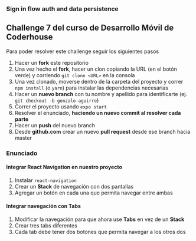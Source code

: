 ### Sign in flow auth and data persistence

## Challenge 7 del curso de Desarrollo Móvil de Coderhouse

Para poder resolver este challenge seguir los siguientes pasos

1. Hacer un **fork** este repositorio
1. Una vez hecho el **fork**, hacer un clon copiando la URL (en el botón verde) y corriendo `git clone <URL>` en la consola
1. Una vez clonado, moverse dentro de la carpeta del proyecto y correr `npm install` (o `yarn`) para instalar las dependencias necesarias
1. Hacer un **nuevo branch** con tu nombre y apellido para identificarte (ej. `git checkout -b gonzalo-aguirre`)
1. Correr el proyecto usando `expo start`
1. Resolver el enunciado, **haciendo un nuevo commit al resolver cada parte**
1. Hacer un **push** del nuevo branch
1. Desde **github.com** crear un nuevo **pull request** desde ese branch hacia master

### Enunciado

#### Integrar React Navigation en nuestro proyecto

1. Instalar `react-navigation`
1. Crear un **Stack** de navegación con dos pantallas
1. Agregar un botón en cada una que permita navegar entre ambas

#### Integrar navegación con Tabs

1. Modificar la navegación para que ahora use **Tabs** en vez de un **Stack**
1. Crear tres tabs diferentes
1. Cada tab debe tener dos botones que permita navegar a los otros dos
